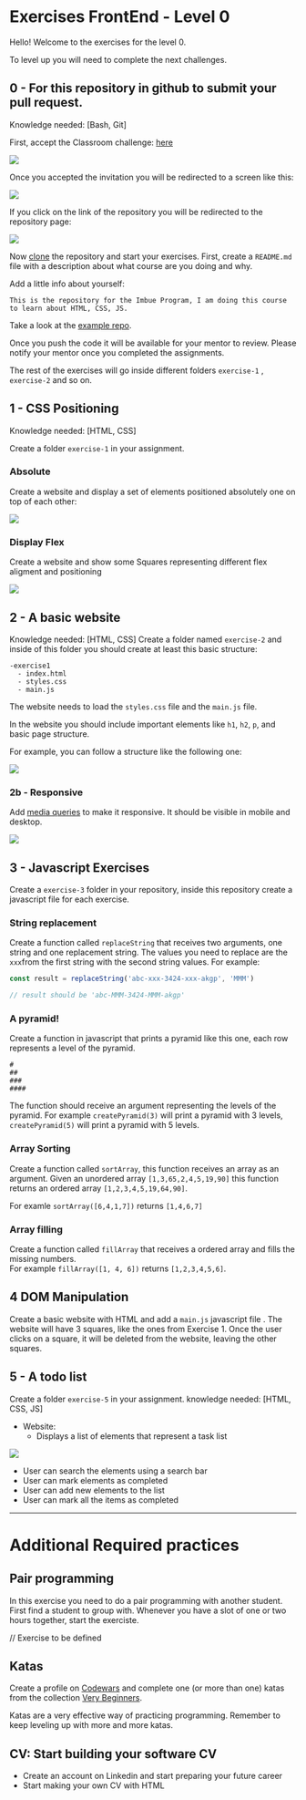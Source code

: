 # Exercises FrontEnd - Level 0

Hello! Welcome to the exercises for the level 0.

To level up you will need to complete the next challenges.


## 0 - For this repository in github to submit your pull request.
Knowledge needed: [Bash, Git]

First, accept the Classroom challenge: [here](https://classroom.github.com/a/9zy1VXK8)

<img src="https://imbueprogram.github.io/imbue-program-docs/images/classroomassignment.png" >

Once you accepted the invitation you will be redirected to a screen like this:

<img src="https://imbueprogram.github.io/imbue-program-docs/images/classroomrepo.png" >

If you click on the link of the repository you will be redirected to the repository page:

<img src="https://imbueprogram.github.io/imbue-program-docs/images/classroomrepo2.png" >

Now [clone](program/software/git.md) the repository and start your exercises. First, create a `README.md` file with a description about what course are you doing and why. 

Add a little info about yourself:

```
This is the repository for the Imbue Program, I am doing this course to learn about HTML, CSS, JS.
```

Take a look at the [example repo](https://github.com/imbue-program/MAD-001-exercises).

Once you push the code it will be available for your mentor to review. Please notify your mentor once you completed the assignments.

The rest of the exercises will go inside different folders `exercise-1` , `exercise-2` and so on.

## 1 - CSS Positioning 
Knowledge needed: [HTML, CSS]

Create a folder `exercise-1` in your assignment.

### Absolute
Create a website and display a set of elements positioned absolutely one on top of each other:

<img src="https://imbueprogram.github.io/imbue-program-docs/images/cssabsoluteindex.png" >

### Display Flex

Create a website and show some Squares representing different flex aligment and positioning

<img src="https://imbueprogram.github.io/imbue-program-docs/images/flex.png">


## 2 - A basic website 
Knowledge needed: [HTML, CSS]
Create a folder named `exercise-2` and inside of this folder you should create at least this basic structure:
```
-exercise1
  - index.html
  - styles.css
  - main.js
```
The website needs to load the `styles.css` file and the `main.js` file. 

In the website you should include important elements like `h1`, `h2`, `p`, and basic page structure. 

For example, you can follow a structure like the following one: 

<img src="https://imbueprogram.github.io/imbue-program-docs/images/simple-web.jpg" />

### 2b - Responsive 
Add [media queries](program/frontend/css.md) to make it responsive. It should be visible in mobile and desktop. 

<img src="https://imbueprogram.github.io/imbue-program-docs/images/responsive.jpg" />


## 3 - Javascript Exercises
Create a `exercise-3` folder in your repository, inside this repository create a javascript file for each exercise.

### String replacement

Create a function called `replaceString` that receives two arguments, one string and one replacement string. The values you need to replace are the `xxx`from the first string with the second string values. For example:

```javascript
const result = replaceString('abc-xxx-3424-xxx-akgp', 'MMM')

// result should be 'abc-MMM-3424-MMM-akgp'
```

### A pyramid!

Create a function in javascript that prints a pyramid like this one, each row represents a level of the pyramid.

```
#
##
###
####
```

The function should receive an argument representing the levels of the pyramid. For example `createPyramid(3)` will print a pyramid with 3 levels, `createPyramid(5)` will print a pyramid with 5 levels.

### Array Sorting
Create a function called `sortArray`, this function receives an array as an argument. Given an unordered array `[1,3,65,2,4,5,19,90]` this function returns an ordered array `[1,2,3,4,5,19,64,90]`.

For examle `sortArray([6,4,1,7])` returns `[1,4,6,7]`


### Array filling

Create a function called `fillArray` that receives a ordered array and fills the missing numbers.  
For example `fillArray([1, 4, 6])` returns `[1,2,3,4,5,6]`. 

## 4 DOM Manipulation

Create a basic website with HTML and add a `main.js` javascript file . 
The website will have 3 squares, like the ones from Exercise 1. Once the user clicks on a square, it will be deleted from the website, leaving the other squares.


## 5 - A todo list 

Create a folder `exercise-5` in your assignment.
knowledge needed: [HTML, CSS, JS]

- Website: 
  - Displays a list of elements that represent a task list

<img src="https://imbueprogram.github.io/imbue-program-docs/images/todolist.png" />


  - User can search the elements using a search bar
  - User can mark elements as completed
  - User can add new elements to the list
  - User can mark all the items as completed

---------------------------------
  
# Additional Required practices

## Pair programming

In this exercise you need to do a pair programming with another student. First find a student to group with. Whenever you have a slot of one or two hours together, start the exerciste. 

// Exercise to be defined

## Katas

Create a profile on [Codewars](https://codewars.com) and complete one (or more than one) katas from the collection [Very Beginners](https://www.codewars.com/collections/very-beginners). 

Katas are a very effective way of practicing programming. Remember to keep leveling up with more and more katas.

## CV: Start building your software CV
- Create an account on Linkedin and start preparing your future career
- Start making your own CV with HTML 